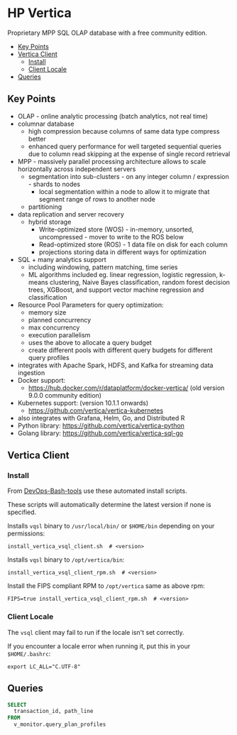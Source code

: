# HP Vertica

Proprietary MPP SQL OLAP database with a free community edition.

<!-- INDEX_START -->

- [Key Points](#key-points)
- [Vertica Client](#vertica-client)
  - [Install](#install)
  - [Client Locale](#client-locale)
- [Queries](#queries)

<!-- INDEX_END -->

## Key Points

- OLAP - online analytic processing (batch analytics, not real time)
- columnar database
  - high compression because columns of same data type compress better
  - enhanced query performance for well targeted sequential queries due to column read skipping at the expense of single record retrieval
- MPP - massively parallel processing architecture allows to scale horizontally across independent servers
  - segmentation into sub-clusters - on any integer column / expression - shards to nodes
    - local segmentation within a node to allow it to migrate that segment range of rows to another node
  - partitioning
- data replication and server recovery
  - hybrid storage
    - Write-optimized store (WOS) - in-memory, unsorted, uncompressed - mover to write to the ROS below
    - Read-optimized store (ROS) - 1 data file on disk for each column
    - projections storing data in different ways for optimization
- SQL + many analytics support
  - including windowing, pattern matching, time series
  - ML algorithms included eg. linear regression, logistic regression, k-means clustering, Naive Bayes classification,
    random forest decision trees, XGBoost, and support vector machine regression and classification
- Resource Pool Parameters for query optimization:
  - memory size
  - planned concurrency
  - max concurrency
  - execution parallelism
  - uses the above to allocate a query budget
  - create different pools with different query budgets for different query profiles
- integrates with Apache Spark, HDFS, and Kafka for streaming data ingestion
- Docker support:
  - <https://hub.docker.com/r/dataplatform/docker-vertica/> (old version 9.0.0 community edition)
- Kubernetes support: (version 10.1.1 onwards)
  - <https://github.com/vertica/vertica-kubernetes>
- also integrates with Grafana, Helm, Go, and Distributed R
- Python library: <https://github.com/vertica/vertica-python>
- Golang library: <https://github.com/vertica/vertica-sql-go>

## Vertica Client

### Install

From [DevOps-Bash-tools](devops-bash-tools.md) use these automated install scripts.

These scripts will automatically determine the latest version if none is specified.

Installs `vqsl` binary to `/usr/local/bin/` or `$HOME/bin` depending on your permissions:

```shell
install_vertica_vsql_client.sh  # <version>
```

Installs `vqsl` binary to `/opt/vertica/bin`:

```shell
install_vertica_vsql_client_rpm.sh  # <version>
```

Install the FIPS compliant RPM to `/opt/vertica` same as above rpm:

```shell
FIPS=true install_vertica_vsql_client_rpm.sh  # <version>
```

### Client Locale

The `vsql` client may fail to run if the locale isn't set correctly.

If you encounter a locale error when running it, put this in your `$HOME/.bashrc`:

```shell
export LC_ALL="C.UTF-8"
```

## Queries

```sql
SELECT
  transaction_id, path_line
FROM
  v_monitor.query_plan_profiles
```
